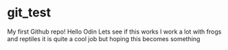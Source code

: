 # git_test
My first Github repo!
Hello Odin
Lets see if this works
I work a lot with frogs and reptiles
it is quite a cool job
but hoping this becomes something
